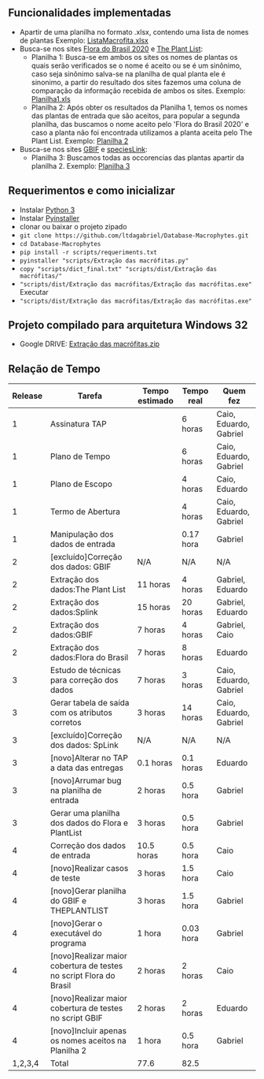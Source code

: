 ## Funcionalidades implementadas
 - Apartir de uma planilha no formato .xlsx, contendo uma lista de nomes de plantas Exemplo: [ListaMacrofita.xlsx](https://drive.google.com/open?id=1fA6JNh1JR7GgCHdb0Iz2Ukn64kER3t5x)
 - Busca-se nos sites [Flora do Brasil 2020](http://floradobrasil.jbrj.gov.br/reflora/listaBrasil/PrincipalUC/PrincipalUC.do;jsessionid=9E74D968268C52C66B2E2EB0FFB82B96) e [The Plant List](http://www.theplantlist.org/):
      + Planilha 1: Busca-se em ambos os sites os nomes de plantas os quais serão verificados se o nome é aceito ou se é um sinônimo, caso seja sinônimo salva-se na planilha de qual planta ele é sinonimo, a partir do resultado dos sites fazemos uma coluna de comparação da informação recebida de ambos os sites. Exemplo: [Planilha1.xls](https://drive.google.com/open?id=1nMqeB6XsE3pa2GnyGkm7MOuJW1OrZAqi)
      + Planilha 2: Após obter os resultados da Planilha 1, temos os nomes das plantas de entrada que são aceitos, para popular a segunda planilha, das buscamos o nome aceito pelo 'Flora do Brasil 2020' e caso a planta não foi encontrada utilizamos a planta aceita pelo The Plant List. Exemplo: [Planilha 2](https://drive.google.com/open?id=1LsiR5USOr9cncUSnRav3oPQpg9FkHSA8)
 - Busca-se nos sites [GBIF](https://www.gbif.org/) e [speciesLink](http://splink.cria.org.br/):
      + Planilha 3: Buscamos todas as occorencias das plantas apartir da planilha 2. Exemplo: [Planilha 3](https://drive.google.com/open?id=1NAAeLY_DM8izMAIgykjJIWw3LNwLdIUo)
## Requerimentos e como inicializar
 - Instalar [Python 3](https://www.python.org/downloads/)
 - Instalar [Pyinstaller](https://sourceforge.net/projects/pywin32/files/)
 - clonar ou baixar o projeto zipado
 - `git clone https://github.com/ltdagabriel/Database-Macrophytes.git`
 - `cd Database-Macrophytes`
 - `pip install -r scripts/requeriments.txt`
 - `pyinstaller "scripts/Extração das macrófitas.py"`
 - `copy "scripts/dict_final.txt" "scripts/dist/Extração das macrófitas/"`
 - `"scripts/dist/Extração das macrófitas/Extração das macrófitas.exe"`
 Executar
 - `"scripts/dist/Extração das macrófitas/Extração das macrófitas.exe"`

## Projeto compilado para arquitetura Windows 32
- Google DRIVE: [Extração das macrófitas.zip](https://drive.google.com/open?id=1XQ3fnZDMxEqzEO-Tt_RQwQ8-ErOVf1P0)

## Relação de Tempo
| Release | Tarefa                             | Tempo estimado | Tempo real    | Quem fez               |
|---------|------------------------------------|----------------|---------------|------------------------|
| 1       | Assinatura TAP                     |                | 6 horas       | Caio, Eduardo, Gabriel |
| 1       | Plano de Tempo                     |                | 6 horas       | Caio, Eduardo, Gabriel |
| 1       | Plano de Escopo                    |                | 4 horas       | Caio, Eduardo          |
| 1       | Termo de Abertura                  |                | 4 horas       | Caio, Eduardo, Gabriel |
| 1       | Manipulação dos dados de entrada   |                | 0.17 hora    | Gabriel                |
| 2       | [excluído]Correção dos dados: GBIF           | N/A  | N/A | N/A     |
| 2       | Extração dos dados:The Plant List  | 11 horas       | 4 horas       | Gabriel, Eduardo       |
| 2       | Extração dos dados:Splink          | 15 horas       | 20 horas      | Gabriel, Eduardo       |
| 2       | Extração dos dados:GBIF            | 7 horas        | 4 horas       | Gabriel, Caio          |
| 2       | Extração dos dados:Flora do Brasil | 7 horas             | 8 horas            | Eduardo      |
| 3       | Estudo de técnicas para correção dos dados | 7 horas | 3 horas | Caio, Eduardo, Gabriel |
| 3       | Gerar tabela de saída com os atributos corretos | 3 horas | 14 horas | Caio, Eduardo, Gabriel |
| 3       | [excluído]Correção dos dados: SpLink | N/A | N/A | N/A |
| 3       | [novo]Alterar no TAP a data das entregas | 0.1 horas | 0.1 horas | Eduardo |
| 3       | [novo]Arrumar bug na planilha de entrada | 2 horas | 0.5 hora | Gabriel |
| 3       | Gerar uma planilha dos dados do Flora e PlantList | 3 horas | 0.5 hora | Gabriel |
| 4 | Correção dos dados de entrada | 10.5 horas | 0.5 hora | Caio |
| 4 | [novo]Realizar casos de teste | 3 horas | 1.5 hora | Caio |
| 4 | [novo]Gerar planilha do GBIF e THEPLANTLIST | 3 horas | 1.5 hora | Gabriel |
| 4 | [novo]Gerar o executável do programa | 1 hora | 0.03 hora | Gabriel |
| 4 | [novo]Realizar maior cobertura de testes no script Flora do Brasil | 2 horas | 2 horas | Caio |
| 4 | [novo]Realizar maior cobertura de testes no script GBIF | 2 horas | 2 horas | Eduardo |
| 4 | [novo]Incluir apenas os nomes aceitos na Planilha 2 | 1 hora | 0.5 hora | Gabriel |
|1,2,3,4|Total|77.6|82.5||
